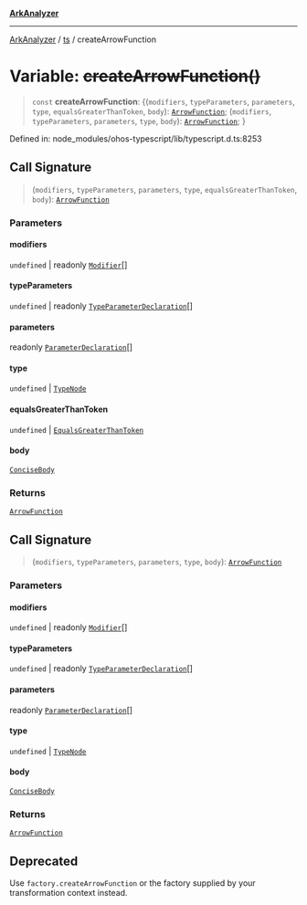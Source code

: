[**ArkAnalyzer**](../../../../README.md)

***

[ArkAnalyzer](../../../../globals.md) / [ts](../README.md) / createArrowFunction

# Variable: ~~createArrowFunction()~~

> `const` **createArrowFunction**: \{(`modifiers`, `typeParameters`, `parameters`, `type`, `equalsGreaterThanToken`, `body`): [`ArrowFunction`](../interfaces/ArrowFunction.md); (`modifiers`, `typeParameters`, `parameters`, `type`, `body`): [`ArrowFunction`](../interfaces/ArrowFunction.md); \}

Defined in: node\_modules/ohos-typescript/lib/typescript.d.ts:8253

## Call Signature

> (`modifiers`, `typeParameters`, `parameters`, `type`, `equalsGreaterThanToken`, `body`): [`ArrowFunction`](../interfaces/ArrowFunction.md)

### Parameters

#### modifiers

`undefined` | readonly [`Modifier`](../type-aliases/Modifier.md)[]

#### typeParameters

`undefined` | readonly [`TypeParameterDeclaration`](../interfaces/TypeParameterDeclaration.md)[]

#### parameters

readonly [`ParameterDeclaration`](../interfaces/ParameterDeclaration.md)[]

#### type

`undefined` | [`TypeNode`](../interfaces/TypeNode.md)

#### equalsGreaterThanToken

`undefined` | [`EqualsGreaterThanToken`](../type-aliases/EqualsGreaterThanToken.md)

#### body

[`ConciseBody`](../type-aliases/ConciseBody.md)

### Returns

[`ArrowFunction`](../interfaces/ArrowFunction.md)

## Call Signature

> (`modifiers`, `typeParameters`, `parameters`, `type`, `body`): [`ArrowFunction`](../interfaces/ArrowFunction.md)

### Parameters

#### modifiers

`undefined` | readonly [`Modifier`](../type-aliases/Modifier.md)[]

#### typeParameters

`undefined` | readonly [`TypeParameterDeclaration`](../interfaces/TypeParameterDeclaration.md)[]

#### parameters

readonly [`ParameterDeclaration`](../interfaces/ParameterDeclaration.md)[]

#### type

`undefined` | [`TypeNode`](../interfaces/TypeNode.md)

#### body

[`ConciseBody`](../type-aliases/ConciseBody.md)

### Returns

[`ArrowFunction`](../interfaces/ArrowFunction.md)

## Deprecated

Use `factory.createArrowFunction` or the factory supplied by your transformation context instead.
